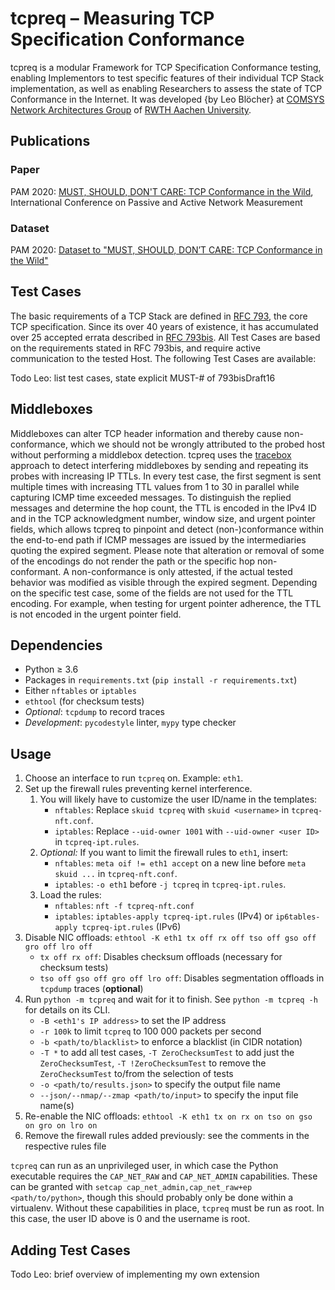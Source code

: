 # tcpreq – Measuring TCP Specification Conformance

tcpreq is a modular Framework for TCP Specification Conformance testing, enabling Implementors to test specific features of their individual TCP Stack implementation, as well as enabling Researchers to assess the state of TCP Conformance in the Internet. It was developed {by Leo Blöcher} at [COMSYS Network Architectures Group](https://www.comsys.rwth-aachen.de/research/network-architectures) of [RWTH Aachen University](https://www.rwth-aachen.de).

## Publications
### Paper
PAM 2020: [MUST, SHOULD, DON'T CARE: TCP Conformance in the Wild](https://arxiv.org/abs/2002.05400), International Conference on Passive and Active Network Measurement
### Dataset
PAM 2020: [Dataset to "MUST, SHOULD, DON’T CARE: TCP Conformance in the Wild"](https://doi.org/10.18154/RWTH-2020-00809)

## Test Cases
The basic requirements of a TCP Stack are defined in [RFC 793](https://tools.ietf.org/html/rfc793), the core TCP specification. Since its over 40 years of existence, it has accumulated over 25 accepted errata described in [RFC 793bis](https://datatracker.ietf.org/doc/draft-ietf-tcpm-rfc793bis/). All Test Cases are based on the requirements stated in RFC 793bis, and require active communication to the tested Host. The following Test Cases are available:

Todo Leo: list test cases, state explicit MUST-# of 793bisDraft16

## Middleboxes
Middleboxes can alter TCP header information and thereby cause non-conformance, which we should not be wrongly attributed to the probed host without performing a middlebox detection. tcpreq uses the [tracebox](https://doi.org/10.1145/2504730.2504757) approach to detect interfering middleboxes by sending and repeating its probes with increasing IP TTLs. In every test case, the first segment is sent multiple times with increasing TTL values from 1 to 30 in parallel while capturing ICMP time exceeded messages. To distinguish the replied messages and determine the hop count, the TTL is encoded in the IPv4 ID and in the TCP acknowledgment number, window size, and urgent pointer fields, which allows tcpreq to pinpoint and detect (non-)conformance within the end-to-end path if ICMP messages are issued by the intermediaries quoting the expired segment. Please note that alteration or removal of some of the encodings do not render the path or the specific hop non-conformant. A non-conformance is only attested, if the actual tested behavior was modified as visible through the expired segment. Depending on the specific test case, some of the fields are not used for the TTL encoding. For example, when testing for urgent pointer adherence, the TTL is not encoded in the urgent pointer field.

## Dependencies
- Python ≥ 3.6
- Packages in `requirements.txt` (`pip install -r requirements.txt`)
- Either `nftables` or `iptables`
- `ethtool` (for checksum tests)
- *Optional*: `tcpdump` to record traces
- *Development*: `pycodestyle` linter, `mypy` type checker

## Usage
1) Choose an interface to run `tcpreq` on. Example: `eth1`.
2) Set up the firewall rules preventing kernel interference.
   1) You will likely have to customize the user ID/name in the templates:
      - `nftables`: Replace `skuid tcpreq` with `skuid <username>` in `tcpreq-nft.conf`.
      - `iptables`: Replace `--uid-owner 1001` with `--uid-owner <user ID>` in `tcpreq-ipt.rules`.
   2) *Optional:* If you want to limit the firewall rules to `eth1`, insert:
      - `nftables`: `meta oif != eth1 accept` on a new line before `meta skuid ...` in `tcpreq-nft.conf`.
      - `iptables`: `-o eth1` before `-j tcpreq` in `tcpreq-ipt.rules`.
   3) Load the rules:
      - `nftables`: `nft -f tcpreq-nft.conf`
      - `iptables`: `iptables-apply tcpreq-ipt.rules` (IPv4) or `ip6tables-apply tcpreq-ipt.rules` (IPv6)
3) Disable NIC offloads: `ethtool -K eth1 tx off rx off tso off gso off gro off lro off`
   - `tx off rx off`: Disables checksum offloads (necessary for checksum tests)
   - `tso off gso off gro off lro off`: Disables segmentation offloads in `tcpdump` traces (**optional**)
4) Run `python -m tcpreq` and wait for it to finish.
   See `python -m tcpreq -h` for details on its CLI.
   - `-B <eth1's IP address>` to set the IP address
   - `-r 100k` to limit `tcpreq` to 100 000 packets per second
   - `-b <path/to/blacklist>` to enforce a blacklist (in CIDR notation)
   - `-T *` to add all test cases, `-T ZeroChecksumTest` to add just the `ZeroChecksumTest`,
     `-T !ZeroChecksumTest` to remove the `ZeroChecksumTest` to/from the selection of tests
   - `-o <path/to/results.json>` to specify the output file name
   - `--json/--nmap/--zmap <path/to/input>` to specify the input file name(s)
5) Re-enable the NIC offloads: `ethtool -K eth1 tx on rx on tso on gso on gro on lro on`
6) Remove the firewall rules added previously: see the comments in the respective rules file

`tcpreq` can run as an unprivileged user, in which case the
Python executable requires the `CAP_NET_RAW` and `CAP_NET_ADMIN` capabilities.
These can be granted with `setcap cap_net_admin,cap_net_raw+ep <path/to/python>`,
though this should probably only be done within a virtualenv.
Without these capabilities in place, `tcpreq` must be run as root.
In this case, the user ID above is 0 and the username is root.

## Adding Test Cases

Todo Leo: brief overview of implementing my own extension
